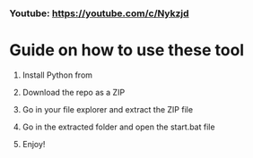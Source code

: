 ### Youtube: https://youtube.com/c/Nykzjd ###
 
# Guide on how to use these tool   

1. Install Python from
  
2. Download the repo as a ZIP 

3. Go in your file explorer and extract the ZIP file 
 
4. Go in the extracted folder and open the start.bat file
 
5. Enjoy! 